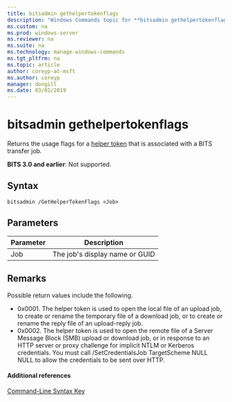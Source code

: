 ```yaml
---
title: bitsadmin gethelpertokenflags
description: "Windows Commands topic for **bitsadmin gethelpertokenflags** - Returns the usage flags for a helper token that is associated with a BITS transfer job."
ms.custom: na
ms.prod: windows-server
ms.reviewer: na
ms.suite: na
ms.technology: manage-windows-commands
ms.tgt_pltfrm: na
ms.topic: article
author: coreyp-at-msft
ms.author: coreyp
manager: dongill
ms.date: 03/01/2019
---
```


# bitsadmin gethelpertokenflags

Returns the usage flags for a [helper token](/windows/desktop/bits/helper-tokens-for-bits-transfer-jobs) that is associated with a BITS transfer job.

**BITS 3.0 and earlier**: Not supported.

## Syntax

```
bitsadmin /GetHelperTokenFlags <Job>
```

## Parameters

|Parameter|Description|
|---------|-----------|
|Job|The job's display name or GUID|

## Remarks

Possible return values include the following.

- 0x0001. The helper token is used to open the local file of an upload job, to create or rename the temporary file of a download job, or to create or rename the reply file of an upload-reply job.
- 0x0002. The helper token is used to open the remote file of a Server Message Block (SMB) upload or download job, or in response to an HTTP server or proxy challenge for implicit NTLM or Kerberos credentials. You must call /SetCredentialsJob TargetScheme NULL NULL to allow the credentials to be sent over HTTP.

#### Additional references

[Command-Line Syntax Key](command-line-syntax-key.md)
